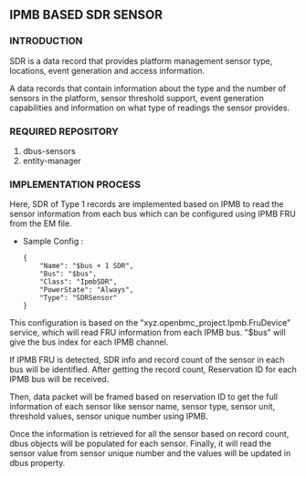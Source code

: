 ## IPMB BASED SDR SENSOR

### INTRODUCTION

SDR is a data record that provides platform management sensor type,
locations, event generation and access information.

A data records that contain information about the type and the
number of sensors in the platform, sensor threshold support,
event generation capabilities and information on what type
of readings the sensor provides.

### REQUIRED REPOSITORY

1. dbus-sensors
2. entity-manager

### IMPLEMENTATION PROCESS

Here, SDR of Type 1 records are implemented based on IPMB to read
the sensor information from each bus which can be configured
using IPMB FRU from the EM file.

- Sample Config :
   ```
   {
       "Name": "$bus + 1 SDR",
       "Bus": "$bus",
       "Class": "IpmbSDR",
       "PowerState": "Always",
       "Type": "SDRSensor"
   }
   ```

This configuration is based on the "xyz.openbmc_project.Ipmb.FruDevice"
service, which will read FRU information from each IPMB bus. "$bus"
will give the bus index for each IPMB channel.

If IPMB FRU is detected, SDR info and record count of the sensor in
each bus will be identified. After getting the record count,
Reservation ID for each IPMB bus will be received.

Then, data packet will be framed based on reservation ID to get the
full information of each sensor like sensor name, sensor type,
sensor unit, threshold values, sensor unique number using IPMB.

Once the information is retrieved for all the sensor based on record
count, dbus objects will be populated for each sensor. Finally, it
will read the sensor value from sensor unique number and the values
will be updated in dbus property.

